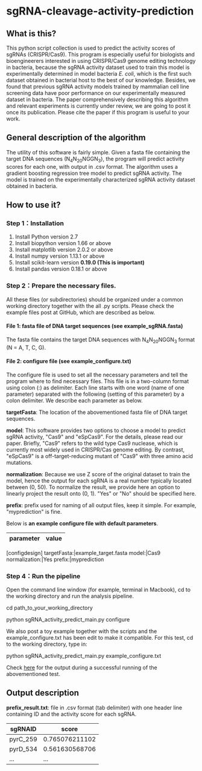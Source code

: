 # sgRNA-cleavage-activity-prediction

## What is this?
This python script collection is used to predict the activity scores of sgRNAs (CRISPR/Cas9). This program is especially useful for biologists and bioengineerers interested in using CRISPR/Cas9 genome editing technology in bacteria, because the sgRNA activity dataset used to train this model is experimentally determined in model bacteria *E. coli*, which is the first such dataset obtained in bacterial host to the best of our knowledge. Besides, we found that previous sgRNA activity models trained by mammalian cell line screening data have poor performance on our experimentally measured dataset in bacteria. The paper comprehensively describing this algorithm and relevant experiments is currently under review, we are going to post it once its publication. Please cite the paper if this program is useful to your work.

## General description of the algorithm
The utility of this software is fairly simple. Given a fasta file containing the target DNA sequences (N<sub>4</sub>N<sub>20</sub>NGGN<sub>3</sub>), the program will predict activity scores for each one, with output in .csv format. The algorithm uses a gradient boosting regression tree model to predict sgRNA activity. The model is trained on the experimentally characterized sgRNA activity dataset obtained in bacteria.

## How to use it?
### Step 1：Installation
1. Install Python version 2.7
2. Install biopython version 1.66 or above
3. Install matplotlib version 2.0.2 or above
4. Install numpy version 1.13.1 or above
5. Install scikit-learn version **0.19.0 (This is important)**
6. Install pandas version 0.18.1 or above

### Step 2：Prepare the necessary files.
All these files (or subdirectories) should be organized under a common working directory together with the all .py scripts.
Please check the example files post at GitHub, which are described as below.

#### File 1: fasta file of DNA target sequences (see example_sgRNA.fasta)
The fasta file contains the target DNA sequences with N<sub>4</sub>N<sub>20</sub>NGGN<sub>3</sub> format (N = A, T, C, G).

#### File 2: configure file (see example_configure.txt)
The configure file is used to set all the necessary parameters and tell the program where to find necessary files. This file is in a two-column format using colon (:) as delimiter. Each line starts with one word (name of one parameter) separated with the following (setting of this parameter) by a colon delimiter. We describe each parameter as below.

**targetFasta**: The location of the abovementioned fasta file of DNA target sequences.

**model**: This software provides two options to choose a model to predict sgRNA activity, "Cas9" and "eSpCas9". For the details, please read our paper. Briefly, "Cas9" refers to the wild type Cas9 nuclease, which is currently most widely used in CRISPR/Cas genome editing. By contrast, "eSpCas9" is a off-target-reducing mutant of "Cas9" with three amino acid mutations.  

**normalization**: Because we use Z score of the original dataset to train the model, hence the output for each sgRNA is a real number typically located between (0, 50). To normalize the result, we provide here an option to linearly project the result onto (0, 1). "Yes" or "No" should be specified here. 

**prefix**: prefix used for naming of all output files, keep it simple. For example, "myprediction" is fine.

Below is **an example configure file with default parameters**.

parameter|value
---------|-----
[configdesign]
targetFasta:|example_target.fasta
model:|Cas9
normalization:|Yes
prefix:|myprediction

### Step 4：Run the pipeline
Open the command line window (for example, terminal in Macbook), cd to the working directory and run the analysis pipeline.

cd path_to_your_working_directory

python sgRNA_activity_predict_main.py configure

We also post a toy example together with the scripts and the example_configure.txt has been edit to make it compatible. For this test, cd to the working directory, type in: 

python sgRNA_activity_predict_main.py example_configure.txt

Check [here](./image/successful_running.png) for the output during a successful running of the abovementioned test.

## Output description
**prefix_result.txt**: file in .csv format (tab delimiter) with one header line containing ID and the activity score for each sgRNA.

sgRNAID|score
-------|--------------------
pyrC_259|0.765076211102
pyrD_534|0.561630568706
...|...

